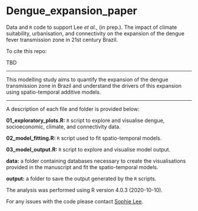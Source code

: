 # Dengue_expansion_paper
 
Data and `R` code to support Lee *et al.*, (in prep.). The impact of climate suitability, urbanisation, and connectivity on the expansion of the dengue fever transmission zone in 21st century Brazil.


To cite this repo:

TBD

--------------------------------------------------------------------------------

This modelling study aims to quantify the expansion of the dengue transmission zone in Brazil and understand the drivers of this expansion using spatio-temporal additive models.

--------------------------------------------------------------------------------

A description of each file and folder is provided below:

  **01_exploratory_plots.R:** `R` script to explore and visualise dengue, socioeconomic, climate, and connectivity data.

  **02_model_fitting.R:** `R` script used to fit spatio-temporal models.

  **03_model_output.R:** `R` script to explore and visualise model output.
  
  **data:** a folder containing databases necessary to create the visualisations provided in the manuscript and fit the spatio-temporal models.
  
  **output:** a folder to save the output generated by the `R` scripts.

The analysis was performed using R version 4.0.3 (2020-10-10).

For any issues with the code please contact [Sophie Lee](https://www.lshtm.ac.uk/aboutus/people/lee.sophie).


